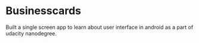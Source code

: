 # Businesscards

Built a single screen app to learn about user interface in android as a part of udacity nanodegree.
